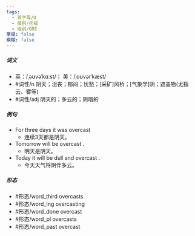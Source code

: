 ```yaml
---
tags:
  - 首字母/O
  - 级别/托福
  - 级别/GRE
掌握: false
模糊: false
---
```

##### 词义
- 英：/ˌəʊvəˈkɑːst/； 美：/ˌoʊvərˈkæst/
- #词性/n  阴天；沮丧；郁闷；忧愁；[采矿]风桥；[气象学]阴；遮盖物(尤指云、雾等)
- #词性/adj  阴天的；多云的；阴暗的
##### 例句
- For three days it was overcast
	- 连续3天都是阴天。
- Tomorrow will be overcast .
	- 明天是阴天。
- Today it will be dull and overcast .
	- 今天天气将阴伴多云。
##### 形态
- #形态/word_third overcasts
- #形态/word_ing overcasting
- #形态/word_done overcast
- #形态/word_pl overcasts
- #形态/word_past overcast
